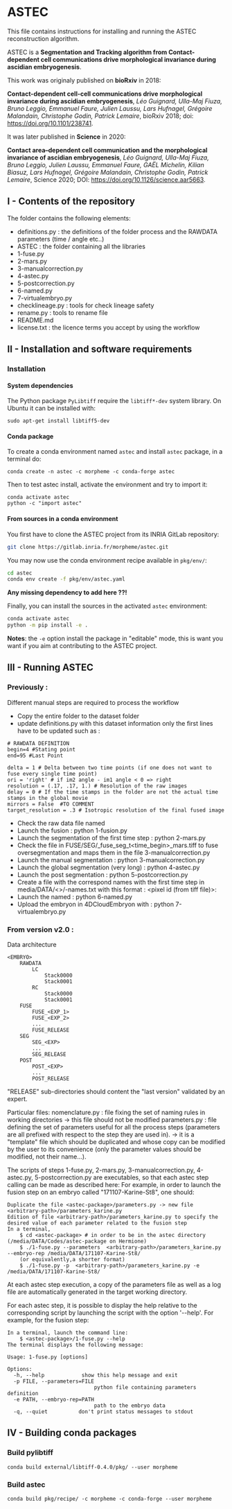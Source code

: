 # ASTEC

This file contains instructions for installing and running the ASTEC reconstruction algorithm.

ASTEC is a **Segmentation and Tracking algorithm from Contact-dependent cell communications drive morphological invariance during ascidian embryogenesis**.

This work was originaly published on **bioRxiv** in 2018:

**Contact-dependent cell-cell communications drive morphological invariance during ascidian embryogenesis**, _Léo Guignard, Ulla-Maj Fiuza, Bruno Leggio, Emmanuel Faure, Julien Laussu, Lars Hufnagel, Grégoire Malandain, Christophe Godin, Patrick Lemaire_, bioRxiv 2018; doi: https://doi.org/10.1101/238741.

It was later published in **Science** in 2020:

**Contact area–dependent cell communication and the morphological invariance of ascidian embryogenesis**, _Léo Guignard, Ulla-Maj Fiuza, Bruno Leggio, Julien Laussu, Emmanuel Faure, GAËL Michelin, Kilian Biasuz, Lars Hufnagel, Grégoire Malandain, Christophe Godin, Patrick Lemaire_, Science 2020; DOI: https://doi.org/10.1126/science.aar5663.


## I - Contents of the repository

The folder contains the following elements:
- definitions.py : the definitions of the folder process and the RAWDATA parameters (time / angle etc..)
- ASTEC  : the folder  containing all the libraries 
- 1-fuse.py 
- 2-mars.py
- 3-manualcorrection.py        
- 4-astec.py
- 5-postcorrection.py
- 6-named.py
- 7-virtualembryo.py 
- checklineage.py : tools for check lineage safety 
- rename.py : tools to rename file 
- README.md
- license.txt   : the licence terms you accept by using the workflow

        
## II - Installation and software requirements

### Installation

#### System dependencies
The Python package `PyLibtiff` require the `libtiff*-dev` system library.
On Ubuntu it can be installed with:
```
sudo apt-get install libtiff5-dev
```

#### Conda package
To create a conda environment named `astec` and install `astec` package, in a terminal do:
```shell
conda create -n astec -c morpheme -c conda-forge astec
```
Then to test astec install, activate the environment and try to import it: 
```shell
conda activate astec
python -c "import astec"
```

#### From sources in a conda environment
You first have to clone the ASTEC project from its INRIA GitLab repository:
```bash
git clone https://gitlab.inria.fr/morpheme/astec.git
```

You may now use the conda environment recipe available in `pkg/env/`:
```bash
cd astec
conda env create -f pkg/env/astec.yaml
```

**Any missing dependency to add here ??!**

Finally, you can install the sources in the activated `astec` environment:
```bash
conda activate astec
python -m pip install -e .
```

**Notes**: the `-e` option install the package in "editable" mode, this is want you want if you aim at contributing to the ASTEC project. 


## III - Running ASTEC

### Previously :
Different manual steps are required to process the workflow

- Copy the entire folder to the dataset folder 
- update definitions.py with this dataset information only the first lines have to be updated such as :
```
# RAWDATA DEFINITION
begin=4 #Stating point
end=95 #Last Point

delta = 1 # Delta between two time points (if one does not want to fuse every single time point)
ori = 'right' # if im2 angle - im1 angle < 0 => right
resolution = (.17, .17, 1.) # Resolution of the raw images
delay = 0 # If the time stamps in the folder are not the actual time stamps in the global movie
mirrors = False  #TO COMMENT
target_resolution = .3 # Isotropic resolution of the final fused image
```
- Check the raw data file named 
- Launch the fusion : python 1-fusion.py
- Launch the segmentation of the first time step : python 2-mars.py
- Check the file in FUSE/SEG/<EN>_fuse_seg_t<time_begin>_mars.tiff to fuse oversegmentation and maps them in the file 3-manualcorrection.py 
- Launch the manual segmentation : python 3-manualcorrection.py        
- Launch the global segmentation (very long) : python 4-astec.py
- Launch the post segmentation : python 5-postcorrection.py
- Create a file with the correspond names with the first time step in  media/DATA/<<EN>>/<EN>-names.txt
	with this format : <pixel id (from tiff file)>:<cell name> 
- Launch the named : python 6-named.py
- Upload the embryon in 4DCloudEmbryon with : python 7-virtualembryo.py 


### From version v2.0 :
Data architecture 
```
<EMBRYO>
    RAWDATA
        LC
            Stack0000
            Stack0001
        RC
            Stack0000
            Stack0001
    FUSE
        FUSE_<EXP_1>
        FUSE_<EXP_2>
        ...
        FUSE_RELEASE
    SEG
        SEG_<EXP>
        ...
        SEG_RELEASE
    POST
        POST_<EXP>
        ...
        POST_RELEASE
```
"RELEASE" sub-directories should content the "last version" validated by an expert.

Particular files:
    nomenclature.py : file fixing the set of naming rules in working directories
      -> this file should not be modified
    parameters.py : file defining the set of parameters useful for all the process steps (parameters are all prefixed with respect to the step they are used in).
      -> it is a "template" file which should be duplicated and whose copy can be modified by the user to its convenience (only the parameter values should be modified, not their name...).

The scripts of steps 1-fuse.py, 2-mars.py, 3-manualcorrection.py, 4-astec.py, 5-postcorrection.py are executables, so that each astec step calling can be made as described here:
For example, in order to launch the fusion step on an embryo called "171107-Karine-St8", one should:

    Duplicate the file <astec-package>/parameters.py -> new file <arbitrary-path>/parameters_karine.py
    Edition of file <arbitrary-path>/parameters_karine.py to specify the desired value of each parameter related to the fusion step
    In a terminal,
        $ cd <astec-package> # in order to be in the astec directory (/media/DATA/Codes/astec-package on Hermione)
        $ ./1-fuse.py --parameters  <arbitrary-path>/parameters_karine.py --embryo-rep /media/DATA/171107-Karine-St8/
        (or equivalently,a shorter format)
        $ ./1-fuse.py -p  <arbitrary-path>/parameters_karine.py -e /media/DATA/171107-Karine-St8/

At each astec step execution, a copy of the parameters file as well as a log file are automatically generated in the target working directory.

For each astec step, it is possible to display the help relative to the corresponding script by launching the script with the option '--help'. For example, for the fusion step:

    In a terminal, launch the command line:
        $ <astec-package>/1-fuse.py --help
    The terminal displays the following message:

    Usage: 1-fuse.py [options]

    Options:
      -h, --help            show this help message and exit
      -p FILE, --parameters=FILE
                                python file containing parameters definition
      -e PATH, --embryo-rep=PATH
                                path to the embryo data
      -q, --quiet          don't print status messages to stdout


## IV - Building conda packages

### Build pylibtiff
```
conda build external/libtiff-0.4.0/pkg/ --user morpheme
```

### Build astec
```
conda build pkg/recipe/ -c morpheme -c conda-forge --user morpheme
```